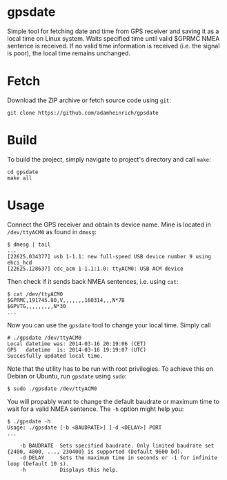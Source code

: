 # gpsdate

Simple tool for fetching date and time from GPS receiver and saving it as a local time on Linux system. Waits specified time until valid $GPRMC NMEA sentence is received. If no valid time information is received (i.e. the signal is poor), the local time remains unchanged.

# Fetch

Download the ZIP archive or fetch source code using <code>git</code>:

    git clone https://github.com/adamheinrich/gpsdate

# Build

To build the project, simply navigate to project's directory and call <code>make</code>:

    cd gpsdate
    make all

# Usage

Connect the GPS receiver and obtain ts device name. Mine is located in <code>/dev/ttyACM0</code> as found in <code>dmesg</code>:

    $ dmesg | tail
    ...
    [22625.034377] usb 1-1.1: new full-speed USB device number 9 using ehci_hcd
    [22625.128637] cdc_acm 1-1.1:1.0: ttyACM0: USB ACM device

Then check if it sends back NMEA sentences, i.e. using <code>cat</code>:

    $ cat /dev/ttyACM0 
    $GPRMC,191745.80,V,,,,,,,160314,,,N*7B
    $GPVTG,,,,,,,,,N*30
    ...

Now you can use the <code>gpsdate</code> tool to change your local time. Simply call

    # ./gpsdate /dev/ttyACM0
    Local datetime was: 2014-03-16 20:19:06 (CET)
    GPS   datetime  is: 2014-03-16 19:19:07 (UTC)
    Succesfully updated local time.

Note that the utility has to be run with root privilegies. To achieve this on Debian or Ubuntu, run <code>gpsdate</code> using <code>sudo</code>:

    $ sudo ./gpsdate /dev/ttyACM0

You will propably want to change the default baudrate or maximum time to wait for a valid NMEA sentence. The <code>-h</code> option might help you:

    $ ./gpsdate -h
    Usage: ./gpsdate [-b <BAUDRATE>] [-d <DELAY>] PORT
    ...
      
        -b BAUDRATE  Sets specified baudrate. Only limited baudrate set {2400, 4800, ..., 230400} is supported (Default 9600 bd).
        -d DELAY     Sets the maximum time in seconds or -1 for infinite loop (Default 10 s).
        -h           Displays this help.

